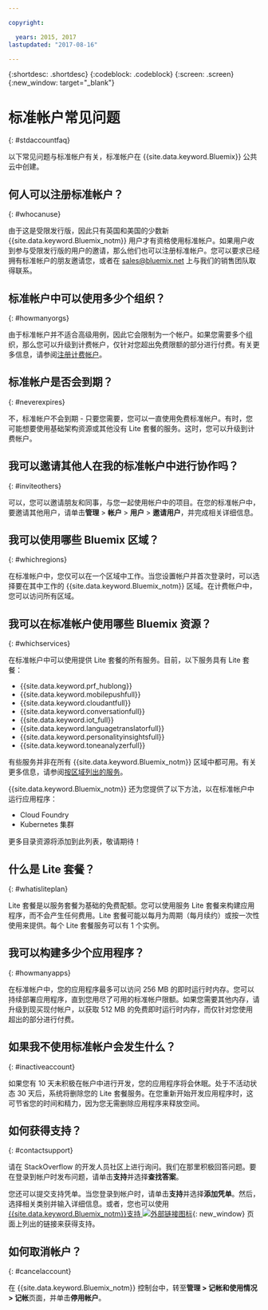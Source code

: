 ```yaml
---

copyright:

  years: 2015, 2017
lastupdated: "2017-08-16"

---
```


{:shortdesc: .shortdesc}
{:codeblock: .codeblock}
{:screen: .screen}
{:new_window: target="_blank"}

# 标准帐户常见问题
{: #stdaccountfaq}

以下常见问题与标准帐户有关，标准帐户在 {{site.data.keyword.Bluemix}} 公共云中创建。

## 何人可以注册标准帐户？
{: #whocanuse}

由于这是受限发行版，因此只有英国和美国的少数新 {{site.data.keyword.Bluemix_notm}} 用户才有资格使用标准帐户。如果用户收到参与受限发行版的用户的邀请，那么他们也可以注册标准帐户。您可以要求已经拥有标准帐户的朋友邀请您，或者在 sales@bluemix.net 上与我们的销售团队取得联系。

## 标准帐户中可以使用多少个组织？
{: #howmanyorgs}

由于标准帐户并不适合高级用例，因此它会限制为一个帐户。如果您需要多个组织，那么您可以升级到计费帐户，仅针对您超出免费限额的部分进行付费。有关更多信息，请参阅[注册计费帐户](/docs/pricing/billable.html#billable)。

## 标准帐户是否会到期？
{: #neverexpires}

不，标准帐户不会到期 - 只要您需要，您可以一直使用免费标准帐户。有时，您可能想要使用基础架构资源或其他没有 Lite 套餐的服务。这时，您可以升级到计费帐户。

## 我可以邀请其他人在我的标准帐户中进行协作吗？
{: #inviteothers}

可以，您可以邀请朋友和同事，与您一起使用帐户中的项目。在您的标准帐户中，要邀请其他用户，请单击**管理** &gt; **帐户** &gt; **用户** &gt; **邀请用户**，并完成相关详细信息。  

## 我可以使用哪些 Bluemix 区域？
{: #whichregions}

在标准帐户中，您仅可以在一个区域中工作。当您设置帐户并首次登录时，可以选择要在其中工作的 {{site.data.keyword.Bluemix_notm}} 区域。在计费帐户中，您可以访问所有区域。

## 我可以在标准帐户使用哪些 Bluemix 资源？
{: #whichservices}

在标准帐户中可以使用提供 Lite 套餐的所有服务。目前，以下服务具有 Lite 套餐：

<ul>
<li>{{site.data.keyword.prf_hublong}}</li>
<li>{{site.data.keyword.mobilepushfull}}</li>
<li>{{site.data.keyword.cloudantfull}}</li>
<li>{{site.data.keyword.conversationfull}}</li>
<li>{{site.data.keyword.iot_full}}</li>
<li>{{site.data.keyword.languagetranslatorfull}}</li>
<li>{{site.data.keyword.personalityinsightsfull}}</li>
<li>{{site.data.keyword.toneanalyzerfull}}</li>
</ul>

有些服务并非在所有 {{site.data.keyword.Bluemix_notm}} 区域中都可用。有关更多信息，请参阅[按区域列出的服务](/docs/services/services_region.html#services_region)。

{{site.data.keyword.Bluemix_notm}} 还为您提供了以下方法，以在标准帐户中运行应用程序：
<ul>
<li>Cloud Foundry</li>
<li>Kubernetes 集群</li>
</ul>

更多目录资源将添加到此列表，敬请期待！

## 什么是 Lite 套餐？
{: #whatisliteplan}

Lite 套餐是以服务套餐为基础的免费配额。您可以使用服务 Lite 套餐来构建应用程序，而不会产生任何费用。Lite 套餐可能以每月为周期（每月续约）或按一次性使用来提供。每个 Lite 套餐服务可以有 1 个实例。  

## 我可以构建多少个应用程序？
{: #howmanyapps}

在标准帐户中，您的应用程序最多可以访问 256 MB 的即时运行时内存。您可以持续部署应用程序，直到您用尽了可用的标准帐户限额。如果您需要其他内存，请升级到现买现付帐户，以获取 512 MB 的免费即时运行时内存，而仅针对您使用超出的部分进行付费。

## 如果我不使用标准帐户会发生什么？
{: #inactiveaccount}

如果您有 10 天未积极在帐户中进行开发，您的应用程序将会休眠。处于不活动状态 30 天后，系统将删除您的 Lite 套餐服务。在您重新开始开发应用程序时，这可节省您的时间和精力，因为您无需删除应用程序来释放空间。

## 如何获得支持？
{: #contactsupport}

请在 StackOverflow 的开发人员社区上进行询问。我们在那里积极回答问题。要在登录到帐户时发布问题，请单击**支持**并选择**查找答案**。  

您还可以提交支持凭单。当您登录到帐户时，请单击**支持**并选择**添加凭单**。然后，选择相关类别并输入详细信息。或者，您也可以使用 [{{site.data.keyword.Bluemix_notm}}支持 ![外部链接图标](../icons/launch-glyph.svg)](http://ibm.biz/bluemixsupport){: new_window} 页面上列出的链接来获得支持。

## 如何取消帐户？
{: #cancelaccount}

在 {{site.data.keyword.Bluemix_notm}} 控制台中，转至**管理 > 记帐和使用情况 > 记帐**页面，并单击**停用帐户**。
